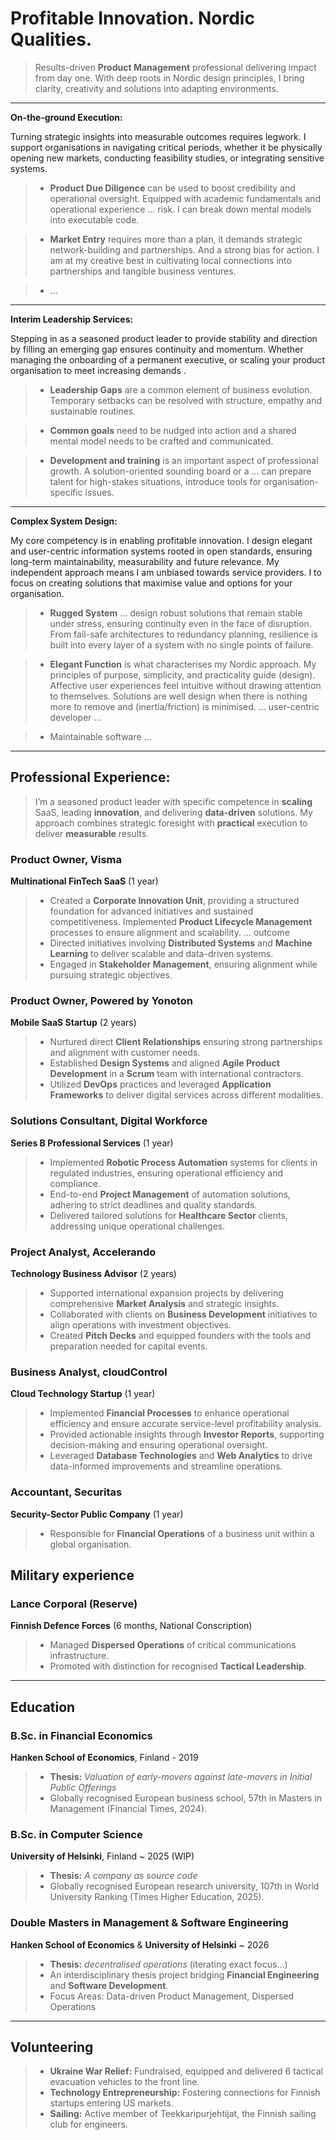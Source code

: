 # Profitable Innovation. Nordic Qualities.
> Results-driven **Product Management** professional delivering impact from day one. With deep roots in Nordic design principles, I bring clarity, creativity and solutions into adapting environments.

---

**On-the-ground Execution:**


Turning strategic insights into measurable outcomes requires legwork. I support organisations in navigating critical periods, whether it be physically opening new markets, conducting feasibility studies, or integrating sensitive systems. 

> - **Product Due Diligence** can be used to boost credibility and operational oversight. Equipped with academic fundamentals and operational experience ... risk. I can break down mental models into executable code.

> - **Market Entry** requires more than a plan, it demands strategic network-building and partnerships. And a strong bias for action. I am at my creative best in cultivating local connections into partnerships and tangible business ventures.

> - ...

---

**Interim Leadership Services:**

Stepping in as a seasoned product leader to provide stability and direction by filling an emerging gap ensures continuity and momentum. Whether managing the onboarding of a permanent executive, or scaling your product organisation to meet increasing demands .

> - **Leadership Gaps** are a common element of business evolution. Temporary setbacks can be resolved with structure, empathy and sustainable routines.

> - **Common goals** need to be nudged into action and a shared mental model needs to be crafted and communicated.

> - **Development and training** is an important aspect of professional growth. A solution-oriented sounding board or a ... can prepare talent for high-stakes situations, introduce tools for organisation-specific issues.


---

**Complex System Design:**

My core competency is in enabling profitable innovation. I design elegant and user-centric information systems rooted in open standards, ensuring long-term maintainability, measurability and future relevance. My independent approach means I am unbiased towards service providers. I to focus on creating solutions that maximise value and options for your organisation.

>  - **Rugged System** ... design robust solutions that remain stable under stress, ensuring continuity even in the face of disruption. From fail-safe architectures to redundancy planning, resilience is built into every layer of a system with no single points of failure.

>  - **Elegant Function** is what characterises my Nordic approach. My principles of purpose, simplicity, and practicality guide (design). Affective user experiences feel intuitive without drawing attention to themselves. Solutions are well design when there is nothing more to remove and (inertia/friction) is minimised. ... user-centric developer ...

>  - Maintainable software ...


---

## Professional Experience:

> I’m a seasoned product leader with specific competence in **scaling** SaaS, leading **innovation**, and delivering **data-driven** solutions. My approach combines strategic foresight with **practical** execution to deliver **measurable** results.

### Product Owner, Visma  
**Multinational FinTech SaaS** (1 year) 

>   - Created a **Corporate Innovation Unit**, providing a structured foundation for advanced initiatives and sustained competitiveness. Implemented **Product Lifecycle Management** processes to ensure alignment and scalability. ... outcome
>   - Directed initiatives involving **Distributed Systems** and **Machine Learning** to deliver scalable and data-driven systems.
>   - Engaged in **Stakeholder Management**, ensuring alignment while pursuing strategic objectives.


### Product Owner, Powered by Yonoton
**Mobile SaaS Startup** (2 years)  

>   - Nurtured direct **Client Relationships** ensuring strong partnerships and alignment with customer needs.
>   - Established **Design Systems** and aligned **Agile Product Development** in a **Scrum** team with international contractors.
>   - Utilized **DevOps** practices and leveraged **Application Frameworks** to deliver digital services across different modalities.



### Solutions Consultant, Digital Workforce  
**Series B Professional Services** (1 year)

>   - Implemented **Robotic Process Automation** systems for clients in regulated industries, ensuring operational efficiency and compliance.
>   - End-to-end **Project Management** of automation solutions, adhering to strict deadlines and quality standards.  
>   - Delivered tailored solutions for **Healthcare Sector** clients, addressing unique operational challenges.



### Project Analyst, Accelerando  
**Technology Business Advisor**  (2 years)

>   - Supported international expansion projects by delivering comprehensive **Market Analysis** and strategic insights.
>   - Collaborated with clients on **Business Development** initiatives to align operations with investment objectives.
>   - Created **Pitch Decks** and equipped founders with the tools and preparation needed for capital events.


### Business Analyst, cloudControl  
**Cloud Technology Startup**  (1 year)

>   - Implemented **Financial Processes** to enhance operational efficiency and ensure accurate service-level profitability analysis.  
>   - Provided actionable insights through **Investor Reports**, supporting decision-making and ensuring operational oversight.
>   - Leveraged **Database Technologies** and **Web Analytics** to drive data-informed improvements and streamline operations.



### Accountant, Securitas  
**Security-Sector Public Company** (1 year)

>   - Responsible for **Financial Operations** of a business unit within a global organisation.  


## Military experience

### Lance Corporal (Reserve)
**Finnish Defence Forces** (6 months, National Conscription) 

>   - Managed **Dispersed Operations** of critical communications infrastructure.
>   - Promoted with distinction for recognised **Tactical Leadership**.



---

## Education


### B.Sc. in Financial Economics
**Hanken School of Economics**, Finland - 2019
>   - **Thesis:** *Valuation of early-movers against late-movers in Initial Public Offerings*
>   - Globally recognised European business school, 57th in Masters in Management (Financial Times, 2024).


### B.Sc. in Computer Science
**University of Helsinki**, Finland ~ 2025 (WIP)
>  - **Thesis:**   *A company as source code*
>  - Globally recognised European research university, 107th in World University Ranking (Times Higher Education, 2025).   
 

### Double Masters in Management & Software Engineering  
**Hanken School of Economics** & **University of Helsinki** ~ 2026
> - **Thesis:** *decentralised  operations* (iterating exact focus...)
> - An interdisciplinary thesis project bridging **Financial Engineering** and **Software Development**.
> - Focus Areas: Data-driven Product Management, Dispersed Operations

---
## Volunteering  

> - **Ukraine War Relief:** Fundraised, equipped and delivered 6 tactical evacuation vehicles to the front line.
> - **Technology Entrepreneurship:** Fostering connections for Finnish startups entering US markets.
> - **Sailing:** Active member of Teekkaripurjehtijat, the Finnish sailing club for engineers.
